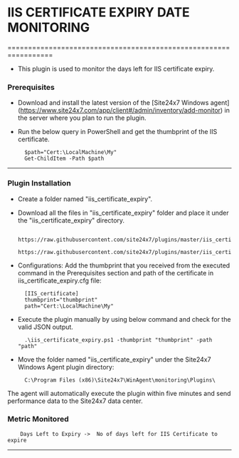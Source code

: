 # IIS CERTIFICATE EXPIRY DATE MONITORING

=================================================================

- This plugin is used to monitor the days left for IIS certificate expiry.

### Prerequisites

- Download and install the latest version of the [Site24x7 Windows agent] (https://www.site24x7.com/app/client#/admin/inventory/add-monitor) in the server where you plan to run the plugin.

- Run the below query in PowerShell and get the thumbprint of the IIS certificate.

		$path="Cert:\LocalMachine\My"
		Get-ChildItem -Path $path

---

### Plugin Installation 

- Create a folder named "iis_certificate_expiry".
		
- Download all the files in "iis_certificate_expiry" folder and place it under the "iis_certificate_expiry" directory.

		https://raw.githubusercontent.com/site24x7/plugins/master/iis_certificate_expiry/iis_certificate_expiry.ps1
		https://raw.githubusercontent.com/site24x7/plugins/master/iis_certificate_expiry/iis_certificate_expiry.cfg

- Configurations:
  Add the thumbprint that you received  from the executed command in  the Prerequisites section and path of the certificate in iis_certificate_expiry.cfg file:


		﻿﻿[IIS_certificate]
		thumbprint="thumbprint"
		path="Cert:\LocalMachine\My"
		
- Execute the plugin manually by using below command and check for the valid JSON output.

		.\iis_certificate_expiry.ps1 -thumbprint "thumbprint" -path "path" 
		
- Move the folder named "iis_certificate_expiry" under the Site24x7 Windows Agent plugin directory:

		C:\Program Files (x86)\Site24x7\WinAgent\monitoring\Plugins\


The agent will automatically execute the plugin within five minutes and send performance data to the Site24x7 data center.

### Metric Monitored

		Days Left to Expiry	->	No of days left for IIS Certificate to expire

---





